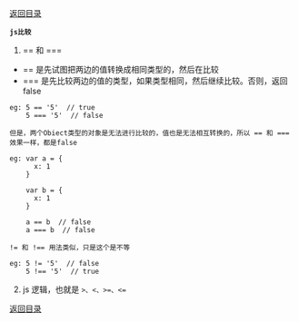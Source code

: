[返回目录](../原生JS.md)

**` js比较 `**

1. == 和 ===
  - == 是先试图把两边的值转换成相同类型的，然后在比较
  - === 是先比较两边的值的类型，如果类型相同，然后继续比较。否则，返回false
  ```
  eg: 5 == '5'  // true
      5 === '5'  // false
  ```
  `但是，两个Obiect类型的对象是无法进行比较的，值也是无法相互转换的，所以 == 和 === 效果一样，都是false`
  ```
  eg: var a = {
        x: 1
      }

      var b = {
        x: 1
      }

      a == b  // false
      a === b  // false
  ```
  `!= 和 !== 用法类似，只是这个是不等`
  ```
  eg: 5 != '5'  // false
      5 !== '5'  // true
  ```
2. js 逻辑，也就是 `>、<、>=、<=`

[返回目录](../原生JS.md)
